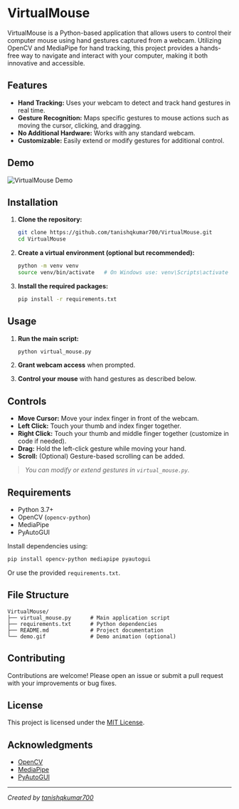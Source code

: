 # VirtualMouse

VirtualMouse is a Python-based application that allows users to control their computer mouse using hand gestures captured from a webcam. Utilizing OpenCV and MediaPipe for hand tracking, this project provides a hands-free way to navigate and interact with your computer, making it both innovative and accessible.

## Features

- **Hand Tracking:** Uses your webcam to detect and track hand gestures in real time.
- **Gesture Recognition:** Maps specific gestures to mouse actions such as moving the cursor, clicking, and dragging.
- **No Additional Hardware:** Works with any standard webcam.
- **Customizable:** Easily extend or modify gestures for additional control.

## Demo

![VirtualMouse Demo](demo.gif)

## Installation

1. **Clone the repository:**
   ```bash
   git clone https://github.com/tanishqkumar700/VirtualMouse.git
   cd VirtualMouse
   ```

2. **Create a virtual environment (optional but recommended):**
   ```bash
   python -m venv venv
   source venv/bin/activate   # On Windows use: venv\Scripts\activate
   ```

3. **Install the required packages:**
   ```bash
   pip install -r requirements.txt
   ```

## Usage

1. **Run the main script:**
   ```bash
   python virtual_mouse.py
   ```

2. **Grant webcam access** when prompted.
3. **Control your mouse** with hand gestures as described below.

## Controls

- **Move Cursor:** Move your index finger in front of the webcam.
- **Left Click:** Touch your thumb and index finger together.
- **Right Click:** Touch your thumb and middle finger together (customize in code if needed).
- **Drag:** Hold the left-click gesture while moving your hand.
- **Scroll:** (Optional) Gesture-based scrolling can be added.

> _You can modify or extend gestures in `virtual_mouse.py`._

## Requirements

- Python 3.7+
- OpenCV (`opencv-python`)
- MediaPipe
- PyAutoGUI

Install dependencies using:
```bash
pip install opencv-python mediapipe pyautogui
```

Or use the provided `requirements.txt`.

## File Structure

```
VirtualMouse/
├── virtual_mouse.py      # Main application script
├── requirements.txt      # Python dependencies
├── README.md             # Project documentation
└── demo.gif              # Demo animation (optional)
```

## Contributing

Contributions are welcome! Please open an issue or submit a pull request with your improvements or bug fixes.

## License

This project is licensed under the [MIT License](LICENSE).

## Acknowledgments

- [OpenCV](https://opencv.org/)
- [MediaPipe](https://google.github.io/mediapipe/)
- [PyAutoGUI](https://pyautogui.readthedocs.io/en/latest/)

---

*Created by [tanishqkumar700](https://github.com/tanishqkumar700)*
